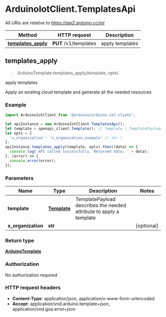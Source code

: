 # ArduinoIotClient.TemplatesApi

All URIs are relative to *https://api2.arduino.cc/iot*

Method | HTTP request | Description
------------- | ------------- | -------------
[**templates_apply**](TemplatesApi.md#templates_apply) | **PUT** /v1/templates | apply templates



## templates_apply

> ArduinoTemplate templates_apply(template, opts)

apply templates

Apply an existing cloud template and generate all the needed resources

### Example

```javascript
import ArduinoIotClient from '@arduino/arduino-iot-client';

let apiInstance = new ArduinoIotClient.TemplatesApi();
let template = openapi_client.Template(); // Template | TemplatePayload describes the needed attribute to apply a template
let opts = {
  'x_organization': 'x_organization_example' // str | 
};
apiInstance.templates_apply(template, opts).then((data) => {
  console.log('API called successfully. Returned data: ' + data);
}, (error) => {
  console.error(error);
});

```

### Parameters


Name | Type | Description  | Notes
------------- | ------------- | ------------- | -------------
 **template** | [**Template**](Template.md)| TemplatePayload describes the needed attribute to apply a template | 
 **x_organization** | **str**|  | [optional] 

### Return type

[**ArduinoTemplate**](ArduinoTemplate.md)

### Authorization

No authorization required

### HTTP request headers

- **Content-Type**: application/json, application/x-www-form-urlencoded
- **Accept**: application/vnd.arduino.template+json, application/vnd.goa.error+json

